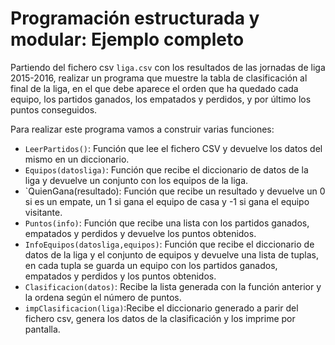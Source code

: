 # Programación estructurada y modular: Ejemplo completo

Partiendo del fichero csv `liga.csv` con los resultados de las jornadas de liga 2015-2016, realizar un programa que muestre la tabla de clasificación al final de la liga, en el que debe aparece el orden que ha quedado cada equipo, los partidos ganados, los empatados y perdidos, y por último los puntos conseguidos.

Para realizar este programa vamos a construir varias funciones:

* `LeerPartidos()`: Función que lee el fichero CSV y devuelve los datos del mismo en un diccionario.
* `Equipos(datosliga)`: Función que recibe el diccionario de datos de la liga y devuelve un conjunto con los equipos de la liga.
* `QuienGana(resultado): Función que recibe un resultado y devuelve un 0 si es un empate, un 1 si gana el equipo de casa y -1 si gana el equipo visitante.
* `Puntos(info)`: Función que recibe una lista con los partidos ganados, empatados y perdidos y devuelve los puntos obtenidos.
* `InfoEquipos(datosliga,equipos)`: Función que recibe el diccionario de datos de la liga y el conjunto de equipos y devuelve una lista de tuplas, en cada tupla se guarda un equipo con los partidos ganados, empatados y perdidos y los puntos obtenidos.
* `Clasificacion(datos)`: Recibe la lista generada con la función anterior y la ordena según el número de puntos.
* `impClasificacion(liga)`:Recibe el diccionario generado a parir del fichero csv, genera los datos de la clasificación y los imprime por pantalla.